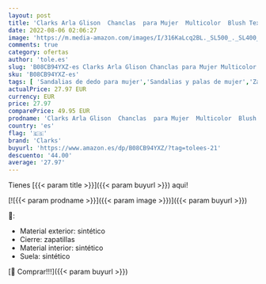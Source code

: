 ```yaml
---
layout: post
title: 'Clarks Arla Glison  Chanclas  para Mujer  Multicolor  Blush Textile With Watermelons   41 EU'
date: 2022-08-06 02:06:27
image: 'https://m.media-amazon.com/images/I/316KaLcq2BL._SL500_._SL400_.jpg'
comments: true
category: ofertas
author: 'tole.es'
slug: 'B08CB94YXZ-es Clarks Arla Glison Chanclas para Mujer Multicolor Blush...'
sku: 'B08CB94YXZ-es'
tags: [ 'Sandalias de dedo para mujer','Sandalias y palas de mujer','Zapatos','Zapatos para mujer','Zapatos y complementos','chanclas','clarks','🇪🇸', ]
actualPrice: 27.97 EUR
currency: EUR
price: 27.97
comparePrice: 49.95 EUR
prodname: 'Clarks Arla Glison  Chanclas  para Mujer  Multicolor  Blush Textile With Watermelons   41 EU'
country: 'es'
flag: '🇪🇸'
brand: 'Clarks'
buyurl: 'https://www.amazon.es/dp/B08CB94YXZ/?tag=tolees-21'
descuento: '44.00'
average: '27.97'
---
```


Tienes [{{< param title >}}]({{< param buyurl >}}) aqui!

[![{{< param prodname >}}]({{< param image >}})]({{< param buyurl >}})

🔎:

- Material exterior: sintético
- Cierre: zapatillas
- Material interior: sintético
- Suela: sintético

[🛒 Comprar!!!]({{< param buyurl >}})

